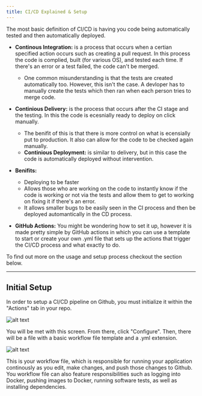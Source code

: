 ```yaml
---
title: CI/CD Explained & Setup
---
```


The most basic definition of CI/CD is having you code being automatically tested and then automatically deployed.


* **Continous Integration:** is a process that occurs when a certian specified action occurs such as creating a pull request. In this process the code is complied, built (for various OS), and tested each time. If there's an error or a test failed, the code can't be merged.
    * One common misunderstanding is that the tests are created automatically too. However, this isn't the case. A devloper has to manually create the tests which then ran when each person tries to merge code. 

* **Continious Delivery:** is the process that occurs after the CI stage and the testing. In this the code is ecesnially ready to deploy on click manually.
    * The benifit of this is that there is more control on what is ecensially put to production. It also can allow for the code to be checked again manually. 
    * **Continious Deployment:** is similar to delivery, but in this case the code is automatically deployed without intervention. 

* **Benifits:** 
    * Deploying to be faster
    * Allows those who are working on the code to instantly know if the code is working or not via the tests and allow them to get to working on fixing it if there's an error. 
    * It allows smaller bugs to be easily seen in the CI process and then be deployed automantically in the CD process. 

* **GitHub Actions:** You might be wondering how to set it up, however it is made pretty simple by GitHub actions in which you can use a template to start or create your own .yml file that sets up the actions that trigger the CI/CD process and what exactly to do. 

To find out more on the usage and setup process checkout the section below.

---

## Initial Setup

In order to setup a CI/CD pipeline on Github, you must initialize it within the "Actions" tab in your repo.

![alt text](<media/Screenshot 2024-09-26 150337.png>)

You will be met with this screen. From there, click "Configure". Then, there will be a file with a basic workflow file template and a .yml extension.

![alt text](<media/Screenshot 2024-09-26 150855.png>)


This is your workflow file, which is responsible for running your application continously as you edit, make changes, and push those changes to Github. You workflow file can also feature responsibilities such as logging into Docker, pushing images to Docker, running software tests, as well as installing dependencies.